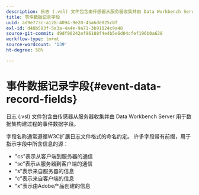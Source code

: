 ```yaml
---
description: 日志 (.vsl) 文件包含由传感器从服务器收集并由 Data Workbench Server 用于数据集构建过程的事件数据字段。
title: 事件数据记录字段
uuid: ad9e773c-a128-4094-9e20-45a6de025c8f
exl-id: d48b593f-5a3a-4a4e-9a71-3b91024c9a48
source-git-commit: d9df90242ef96188f4e4b5e6d04cfef196b0a628
workflow-type: tm+mt
source-wordcount: '139'
ht-degree: 58%

---
```


# 事件数据记录字段{#event-data-record-fields}

日志 (.vsl) 文件包含由传感器从服务器收集并由 Data Workbench Server 用于数据集构建过程的事件数据字段。

字段名称通常遵循W3C扩展日志文件格式的命名约定。 许多字段带有前缀，用于指示字段中所含信息的源：

* &quot;cs&quot;表示从客户端到服务器的通信
* “sc”表示从服务器到客户端的通信
* “s”表示来自服务器的信息
* “c”表示来自客户端的信息
* “x”表示由Adobe产品创建的信息
